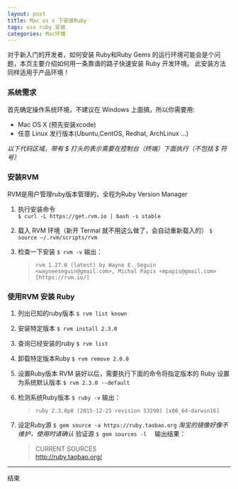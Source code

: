 ```yaml
---
layout: post
title: Mac os x 下安装Ruby
tags: osx ruby 安装
categories: Mac环境
---
```


对于新入门的开发者，如何安装 Ruby和Ruby Gems 的运行环境可能会是个问题，本页主要介绍如何用一条靠谱的路子快速安装 Ruby 开发环境。
此安装方法同样适用于产品环境！

### 系统需求
首先确定操作系统环境，不建议在 Windows 上面搞，所以你需要用:
* Mac OS X (预先安装xcode)
* 任意 Linux 发行版本(Ubuntu,CentOS, Redhat, ArchLinux ...)

*以下代码区域，带有 $ 打头的表示需要在控制台（终端）下面执行（不包括 $ 符号）*

### 安装RVM
RVM是用户管理ruby版本管理的，全程为Ruby Version Manager
  
1. 执行安装命令  
	`$ curl -L https://get.rvm.io | bash -s stable`  

2. 载入 RVM 环境（新开 Termal 就不用这么做了，会自动重新载入的） 
	`$ source ~/.rvm/scripts/rvm`

3. 检查一下安装 
	`$ rvm -v`
	输出：
	> `rvm 1.27.0 (latest) by Wayne E. Seguin <wayneeseguin@gmail.com>, Michal Papis <mpapis@gmail.com> [https://rvm.io/]`

### 使用RVM 安装 Ruby  

1. 列出已知的ruby版本 
	`$ rvm list known`

2. 安装特定版本
	`$ rvm install 2.3.0`

3. 查询已经安装的ruby
	`$ rvm list`

4. 卸载特定版本Ruby
	`$ rvm remove 2.0.0`

5. 设置Ruby版本
	RVM 装好以后，需要执行下面的命令将指定版本的 Ruby 设置为系统默认版本
	`$ rvm 2.3.0 --default`

6. 检测系统Ruby版本
	`$ ruby -v`
	输出：
	> `ruby 2.3.0p0 (2015-12-25 revision 53290) [x86_64-darwin16]`

7. 设定Ruby源
	`$ gem source -a https://ruby.taobao.org`
	*淘宝的镜像好像不维护，使用时请确认*
	验证源
	`$ gem sources -l  `
	输出结果：
	> CURRENT SOURCES　　　　　　　　　　　　
	> http://ruby.taobao.org/


---
结束　
